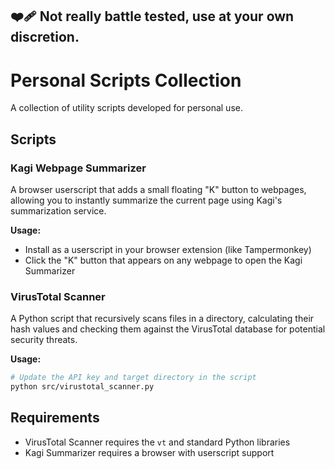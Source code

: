 ## ❤️‍🩹 Not really battle tested, use at your own discretion. 

# Personal Scripts Collection

A collection of utility scripts developed for personal use.

## Scripts

### Kagi Webpage Summarizer
A browser userscript that adds a small floating "K" button to webpages, allowing you to instantly summarize the current page using Kagi's summarization service.

**Usage:**
- Install as a userscript in your browser extension (like Tampermonkey)
- Click the "K" button that appears on any webpage to open the Kagi Summarizer

### VirusTotal Scanner
A Python script that recursively scans files in a directory, calculating their hash values and checking them against the VirusTotal database for potential security threats.

**Usage:**
```bash
# Update the API key and target directory in the script
python src/virustotal_scanner.py
```

## Requirements

- VirusTotal Scanner requires the `vt` and standard Python libraries
- Kagi Summarizer requires a browser with userscript support